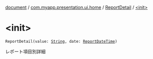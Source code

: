 [document](../../index.md) / [com.myapp.presentation.ui.home](../index.md) / [ReportDetail](index.md) / [&lt;init&gt;](./-init-.md)

# &lt;init&gt;

`ReportDetail(value: `[`String`](https://kotlinlang.org/api/latest/jvm/stdlib/kotlin/-string/index.html)`, date: `[`ReportDateTime`](../../com.myapp.domain.model.value/-report-date-time/index.md)`)`

レポート項目別詳細

